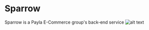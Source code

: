 # Sparrow
Sparrow is a Payla E-Commerce group's back-end service
![alt text](src/main/resources/image/sparrow.jpg)